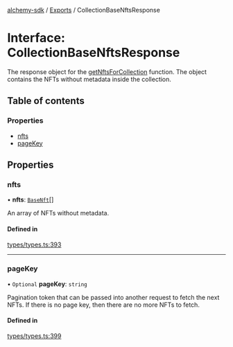 [alchemy-sdk](../README.md) / [Exports](../modules.md) / CollectionBaseNftsResponse

# Interface: CollectionBaseNftsResponse

The response object for the [getNftsForCollection](../modules.md#getnftsforcollection) function. The object
contains the NFTs without metadata inside the collection.

## Table of contents

### Properties

- [nfts](CollectionBaseNftsResponse.md#nfts)
- [pageKey](CollectionBaseNftsResponse.md#pagekey)

## Properties

### nfts

• **nfts**: [`BaseNft`](../classes/BaseNft.md)[]

An array of NFTs without metadata.

#### Defined in

[types/types.ts:393](https://github.com/alchemyplatform/alchemy-evm-js/blob/45d638a/src/types/types.ts#L393)

___

### pageKey

• `Optional` **pageKey**: `string`

Pagination token that can be passed into another request to fetch the next
NFTs. If there is no page key, then there are no more NFTs to fetch.

#### Defined in

[types/types.ts:399](https://github.com/alchemyplatform/alchemy-evm-js/blob/45d638a/src/types/types.ts#L399)
